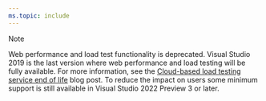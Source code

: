 ```yaml
---
ms.topic: include
---
```

> [!NOTE]
> Web performance and load test functionality is deprecated. Visual Studio 2019 is the last version where web performance and load testing will be fully available. For more information, see the [Cloud-based load testing service end of life](https://devblogs.microsoft.com/devops/cloud-based-load-testing-service-eol/) blog post. To reduce the impact on users some minimum support is still available in Visual Studio 2022 Preview 3 or later.
